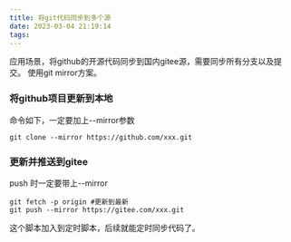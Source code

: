 ```yaml
---
title: 将git代码同步到多个源
date: 2023-03-04 21:19:14
tags:
---
```


应用场景，将github的开源代码同步到国内gitee源，需要同步所有分支以及提交。
使用git mirror方案。

### 将github项目更新到本地
命令如下，一定要加上--mirror参数
```
git clone --mirror https://github.com/xxx.git
```

### 更新并推送到gitee
push 时一定要带上--mirror
```
git fetch -p origin #更新到最新
git push --mirror https://gitee.com/xxx.git
```

这个脚本加入到定时脚本，后续就能定时同步代码了。 